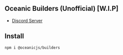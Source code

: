 ## Oceanic Builders (Unofficial) [W.I.P]

- [Discord Server][discord_server_url]

[discord_server_url]: https://discord.gg/gud55BjNFC

## Install
```sh
npm i @oceanicjs/builders
```
